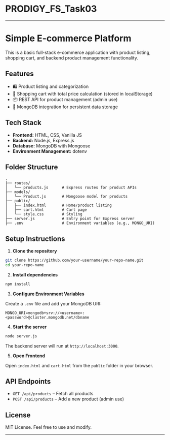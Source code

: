 # PRODIGY_FS_Task03
---

# Simple E-commerce Platform

This is a basic full-stack e-commerce application with product listing, shopping cart, and backend product management functionality.

## Features

* 🛍️ Product listing and categorization
* 🧾 Shopping cart with total price calculation (stored in localStorage)
* 📦 REST API for product management (admin use)
* 💾 MongoDB integration for persistent data storage

## Tech Stack

* **Frontend:** HTML, CSS, Vanilla JS
* **Backend:** Node.js, Express.js
* **Database:** MongoDB with Mongoose
* **Environment Management:** dotenv

## Folder Structure

```
.
├── routes/
│   └── products.js      # Express routes for product APIs
├── models/
│   └── Product.js       # Mongoose model for products
├── public/
│   ├── index.html       # Home/product listing
│   ├── cart.html        # Cart page
│   └── style.css        # Styling
├── server.js            # Entry point for Express server
├── .env                 # Environment variables (e.g., MONGO_URI)
```

## Setup Instructions

1. **Clone the repository**

```bash
git clone https://github.com/your-username/your-repo-name.git
cd your-repo-name
```

2. **Install dependencies**

```bash
npm install
```

3. **Configure Environment Variables**

Create a `.env` file and add your MongoDB URI:

```env
MONGO_URI=mongodb+srv://<username>:<password>@cluster.mongodb.net/dbname
```

4. **Start the server**

```bash
node server.js
```

The backend server will run at `http://localhost:3000`.

5. **Open Frontend**

Open `index.html` and `cart.html` from the `public` folder in your browser.

## API Endpoints

* `GET /api/products` – Fetch all products
* `POST /api/products` – Add a new product (admin use)

## License

MIT License. Feel free to use and modify.

---

